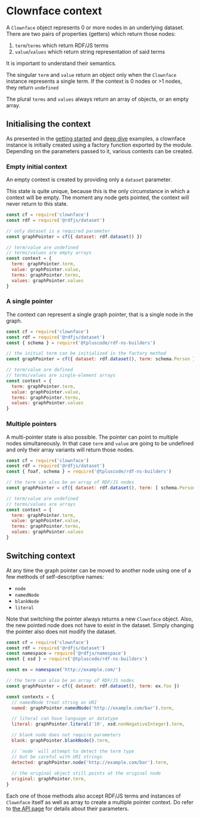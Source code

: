 # Clownface context

A `Clownface` object represents 0 or more nodes in an underlying dataset. There are two pairs of properties (getters) which return those nodes:

1. `term`/`terms` which return RDF/JS terms
3. `value`/`values` which return string representation of said terms

It is important to understand their semantics.

The singular `term` and `value` return an object only when the `Clownface` instance represents a single term. If the context is 0 nodes or >1 nodes, they return `undefined`

The plural `terms` and `values` always return an array of objects, or an empty array.

## Initialising the context

As presented in the [getting started](/) and [deep dive](deep-dive.md) examples, a clownface instance is initially created using a factory function exported by the module. Depending on the parameters passed to it, various contexts can be created.

### Empty initial context

An empty context is created by providing only a `dataset` parameter.

This state is quite unique, because this is the only circumstance in which a context will be empty. The moment any node gets pointed, the context will never return to this state.

<run-kit>

```js
const cf = require('clownface')
const rdf = require('@rdfjs/dataset')

// only dataset is a required parameter
const graphPointer = cf({ dataset: rdf.dataset() })

// term/value are undefined
// terms/values are empty arrays
const context = {
  term: graphPointer.term,
  value: graphPointer.value,
  terms: graphPointer.terms,
  values: graphPointer.values
}
```

</run-kit>

### A single pointer

The context can represent a single graph pointer, that is a single node in the graph.

<run-kit>

```js
const cf = require('clownface')
const rdf = require('@rdfjs/dataset')
const { schema } = require('@tpluscode/rdf-ns-builders')

// the initial term can be initialized in the factory method
const graphPointer = cf({ dataset: rdf.dataset(), term: schema.Person })

// term/value are defined
// terms/values are single-element arrays
const context = {
  term: graphPointer.term,
  value: graphPointer.value,
  terms: graphPointer.terms,
  values: graphPointer.values
}
```

</run-kit>

### Multiple pointers

A multi-pointer state is also possible. The pointer can point to multiple nodes simultaneously. In that case `term` and `value` are going to be undefined and only their array variants will return those nodes.

<run-kit>

```js
const cf = require('clownface')
const rdf = require('@rdfjs/dataset')
const { foaf, schema } = require('@tpluscode/rdf-ns-builders')

// the term can also be an array of RDF/JS nodes
const graphPointer = cf({ dataset: rdf.dataset(), term: [ schema.Person, foaf.Person ] })

// term/value are undefined
// terms/values are arrays
const context = {
  term: graphPointer.term,
  value: graphPointer.value,
  terms: graphPointer.terms,
  values: graphPointer.values
}
```

</run-kit>

## Switching context

At any time the graph pointer can be moved to another node using one of a few methods of self-descriptive names:

- `node`
- `namedNode`
- `blankNode`
- `literal`

Note that switching the pointer always returns a new `Clownface` object. Also, the new pointed node does not have to exist in the dataset. Simply changing the pointer also does not modify the dataset.

<run-kit>

```js
const cf = require('clownface')
const rdf = require('@rdfjs/dataset')
const namespace = require('@rdfjs/namespace')
const { xsd } = require('@tpluscode/rdf-ns-builders')

const ex = namespace('http://example.com/')

// the term can also be an array of RDF/JS nodes
const graphPointer = cf({ dataset: rdf.dataset(), term: ex.foo })

const contexts = {
  // namedNode treat string as URI
  named: graphPointer.namedNode('http://example.com/bar').term,

  // literal can have language or datatype
  literal: graphPointer.literal('10', xsd.nonNegativeInteger).term,

  // blank node does not require parameters
  blank: graphPointer.blankNode().term,

  // `node` will attempt to detect the term type
  // but be careful with URI strings
  detected: graphPointer.node('http://example.com/bar').term,
    
  // the original object still points at the original node
  original: graphPointer.term,
}
```

</run-kit>

Each one of those methods also accept RDF/JS terms and instances of `Clownface` itself as well as array to create a multiple pointer context. Do refer to [the API page](api.md) for details about their parameters.
